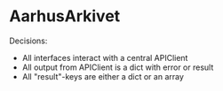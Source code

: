# AarhusArkivet

Decisions:
- All interfaces interact with a central APIClient
- All output from APIClient is a dict with error or result
- All "result"-keys are either a dict or an array